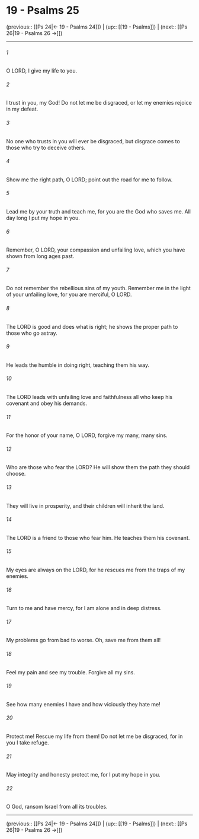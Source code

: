 # 19 - Psalms 25

(previous:: [[Ps 24|← 19 - Psalms 24]]) | (up:: [[19 - Psalms]]) | (next:: [[Ps 26|19 - Psalms 26 →]])

***


###### 1 
O LORD, I give my life to you. 

###### 2 
I trust in you, my God! Do not let me be disgraced, or let my enemies rejoice in my defeat. 

###### 3 
No one who trusts in you will ever be disgraced, but disgrace comes to those who try to deceive others. 

###### 4 
Show me the right path, O LORD; point out the road for me to follow. 

###### 5 
Lead me by your truth and teach me, for you are the God who saves me. All day long I put my hope in you. 

###### 6 
Remember, O LORD, your compassion and unfailing love, which you have shown from long ages past. 

###### 7 
Do not remember the rebellious sins of my youth. Remember me in the light of your unfailing love, for you are merciful, O LORD. 

###### 8 
The LORD is good and does what is right; he shows the proper path to those who go astray. 

###### 9 
He leads the humble in doing right, teaching them his way. 

###### 10 
The LORD leads with unfailing love and faithfulness all who keep his covenant and obey his demands. 

###### 11 
For the honor of your name, O LORD, forgive my many, many sins. 

###### 12 
Who are those who fear the LORD? He will show them the path they should choose. 

###### 13 
They will live in prosperity, and their children will inherit the land. 

###### 14 
The LORD is a friend to those who fear him. He teaches them his covenant. 

###### 15 
My eyes are always on the LORD, for he rescues me from the traps of my enemies. 

###### 16 
Turn to me and have mercy, for I am alone and in deep distress. 

###### 17 
My problems go from bad to worse. Oh, save me from them all! 

###### 18 
Feel my pain and see my trouble. Forgive all my sins. 

###### 19 
See how many enemies I have and how viciously they hate me! 

###### 20 
Protect me! Rescue my life from them! Do not let me be disgraced, for in you I take refuge. 

###### 21 
May integrity and honesty protect me, for I put my hope in you. 

###### 22 
O God, ransom Israel from all its troubles.

***

(previous:: [[Ps 24|← 19 - Psalms 24]]) | (up:: [[19 - Psalms]]) | (next:: [[Ps 26|19 - Psalms 26 →]])
